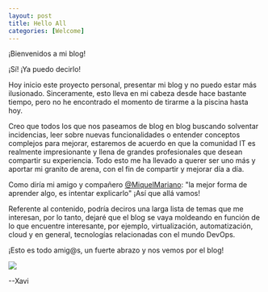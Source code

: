 ```yaml
---
layout: post
title: Hello All
categories: [Welcome]
---
```


¡Bienvenidos a mi blog!

¡Sí! ¡Ya puedo decirlo!

Hoy inicio este proyecto personal, presentar mi blog y no puedo estar más ilusionado. Sinceramente, esto lleva en mi cabeza desde hace bastante tiempo, pero no he encontrado el momento de tirarme a la piscina hasta hoy.

Creo que todos los que nos paseamos de blog en blog buscando solventar incidencias, leer sobre nuevas funcionalidades o entender conceptos complejos para mejorar, estaremos de acuerdo en que la comunidad IT es realmente impresionante y llena de grandes profesionales que desean compartir su experiencia. Todo esto me ha llevado a querer ser uno más y aportar mi granito de arena, con el fin de compartir y mejorar día a día.

Como diría mi amigo y compañero [@MiquelMariano](https://miquelmariano.github.io/): "la mejor forma de aprender algo, es intentar explicarlo" ¡Así que allá vamos!

Referente al contenido, podría deciros una larga lista de temas que me interesan, por lo tanto, dejaré que el blog se vaya moldeando en función de lo que encuentre interesante, por ejemplo, virtualización, automatización, cloud y en general, tecnologías relacionadas con el mundo DevOps.

¡Esto es todo amig@s, un fuerte abrazo y nos vemos por el blog!

<img src="https://media.tenor.com/pJQYpQUVfvgAAAAd/metal-gear-otacon.gif">

--Xavi
